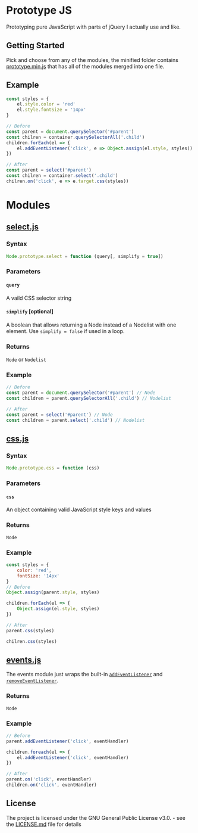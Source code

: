 # Prototype JS

Prototyping pure JavaScript with parts of jQuery I actually use and like.

## Getting Started

Pick and choose from any of the modules, the minified folder contains [prototype.min.js](min/prototype.min.js) that has all of the modules merged into one file.
## Example
```javascript
const styles = {
    el.style.color = 'red'
    el.style.fontSize = '14px'
}

// Before
const parent = document.querySelector('#parent')
const chilren = container.querySelectorAll('.child')
children.forEach(el => {
    el.addEventListener('click', e => Object.assign(el.style, styles))
})

// After
const parent = select('#parent')
const chilren = container.select('.child')
chilren.on('click', e => e.target.css(styles))
```
# Modules

## [select.js](modules/select.js)
### Syntax
```javascript
Node.prototype.select = function (query[, simplify = true])
```
### Parameters
#### `query`
A vaild CSS selector string
#### `simplify` [optional]
A boolean that allows returning a Node instead of a Nodelist with one element. Use `simplify = false` if used in a loop.
### Returns
`Node` or `Nodelist`
### Example
```javascript
// Before
const parent = document.querySelector('#parent') // Node
const children = parent.querySelectorAll('.child') // Nodelist

// After 
const parent = select('#parent') // Node
const children = parent.select('.child') // Nodelist
```


## [css.js](modules/css.js)
### Syntax
```javascript
Node.prototype.css = function (css)
```
### Parameters
#### `css`
An object containing valid JavaScript style keys and values
### Returns
`Node`
### Example
```javascript
const styles = {
    color: 'red',
    fontSize: '14px'
}
// Before
Object.assign(parent.style, styles)

children.forEach(el => {
    Object.assign(el.style, styles)
})

// After
parent.css(styles)

chilren.css(styles)
```

## [events.js](modules/events.js)
The events module just wraps the built-in [`addEventListener`](https://developer.mozilla.org/en-US/docs/Web/API/EventTarget/addEventListener) and [`removeEventListener`](https://developer.mozilla.org/en-US/docs/Web/API/EventTarget/removeEventListener).
### Returns
`Node`
### Example
```javascript
// Before
parent.addEventListener('click', eventHandler)

children.foreach(el => {
    el.addEventListener('click', eventHandler)
})

// After
parent.on('click', eventHandler)
children.on('click', eventHandler)
```
## License

The project is licensed under the GNU General Public License v3.0. - see the [LICENSE.md](LICENSE.md) file for details
